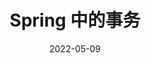 ---
title: Spring 中的事务
date: 2022-05-09
categories:
- spring
tags:
- spring
sidebar: auto
publish: false
---
